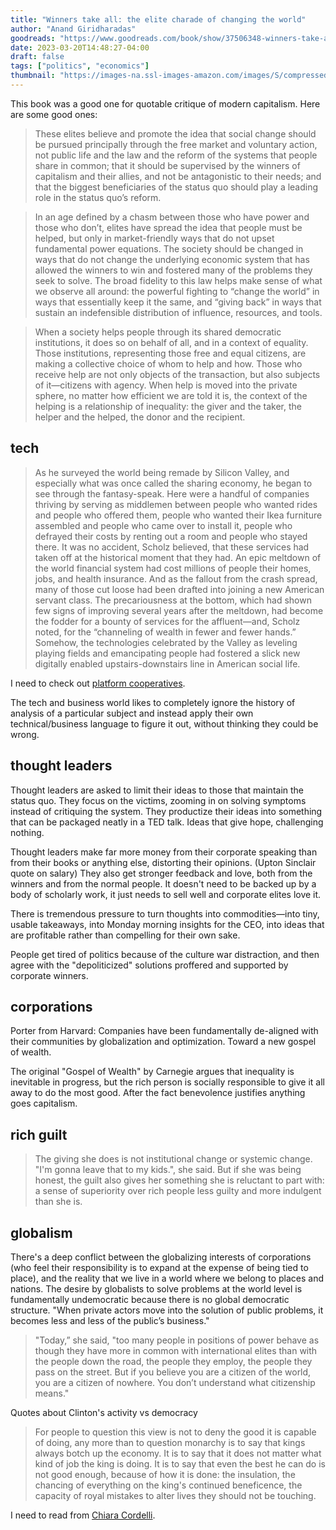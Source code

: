 ```yaml
---
title: "Winners take all: the elite charade of changing the world"
author: "Anand Giridharadas"
goodreads: "https://www.goodreads.com/book/show/37506348-winners-take-all"
date: 2023-03-20T14:48:27-04:00
draft: false
tags: ["politics", "economics"]
thumbnail: "https://images-na.ssl-images-amazon.com/images/S/compressed.photo.goodreads.com/books/1528750369i/37506348.jpg"
---
```


This book was a good one for quotable critique of modern capitalism. Here are some good ones:

> These elites believe and promote the idea that social change should be pursued principally through the free market and voluntary action, not public life and the law and the reform of the systems that people share in common; that it should be supervised by the winners of capitalism and their allies, and not be antagonistic to their needs; and that the biggest beneficiaries of the status quo should play a leading role in the status quo’s reform.

> In an age defined by a chasm between those who have power and those who don’t, elites have spread the idea that people must be helped, but only in market-friendly ways that do not upset fundamental power equations. The society should be changed in ways that do not change the underlying economic system that has allowed the winners to win and fostered many of the problems they seek to solve. The broad fidelity to this law helps make sense of what we observe all around: the powerful fighting to “change the world” in ways that essentially keep it the same, and “giving back” in ways that sustain an indefensible distribution of influence, resources, and tools.

> When a society helps people through its shared democratic institutions, it does so on behalf of all, and in a context of equality. Those institutions, representing those free and equal citizens, are making a collective choice of whom to help and how. Those who receive help are not only objects of the transaction, but also subjects of it—citizens with agency. When help is moved into the private sphere, no matter how efficient we are told it is, the context of the helping is a relationship of inequality: the giver and the taker, the helper and the helped, the donor and the recipient.

## tech

> As he surveyed the world being remade by Silicon Valley, and especially what was once called the sharing economy, he began to see through the fantasy-speak. Here were a handful of companies thriving by serving as middlemen between people who wanted rides and people who offered them, people who wanted their Ikea furniture assembled and people who came over to install it, people who defrayed their costs by renting out a room and people who stayed there. It was no accident, Scholz believed, that these services had taken off at the historical moment that they had. An epic meltdown of the world financial system had cost millions of people their homes, jobs, and health insurance. And as the fallout from the crash spread, many of those cut loose had been drafted into joining a new American servant class. The precariousness at the bottom, which had shown few signs of improving several years after the meltdown, had become the fodder for a bounty of services for the affluent—and, Scholz noted, for the “channeling of wealth in fewer and fewer hands.” Somehow, the technologies celebrated by the Valley as leveling playing fields and emancipating people had fostered a slick new digitally enabled upstairs-downstairs line in American social life.

I need to check out [platform cooperatives](https://en.m.wikipedia.org/wiki/Platform_cooperative).

The tech and business world likes to completely ignore the history of analysis of a particular subject and instead apply their own technical/business language to figure it out, without thinking they could be wrong.

## thought leaders

Thought leaders are asked to limit their ideas to those that maintain the status quo. They focus on the victims, zooming in on solving symptoms instead of critiquing the system. They productize their ideas into something that can be packaged neatly in a TED talk. Ideas that give hope, challenging nothing.

Thought leaders make far more money from their corporate speaking than from their books or anything else, distorting their opinions. (Upton Sinclair quote on salary) They also get stronger feedback and love, both from the winners and from the normal people. It doesn't need to be backed up by a body of scholarly work, it just needs to sell well and corporate elites love it.

There is tremendous pressure to turn thoughts into commodities—into tiny, usable takeaways, into Monday morning insights for the CEO, into ideas that are profitable rather than compelling for their own sake.

People get tired of politics because of the culture war distraction, and then agree with the "depoliticized" solutions proffered and supported by corporate winners.

## corporations

Porter from Harvard: Companies have been fundamentally de-aligned with their communities by globalization and optimization. Toward a new gospel of wealth.

The original "Gospel of Wealth" by Carnegie argues that inequality is inevitable in progress, but the rich person is socially responsible to give it all away to do the most good. After the fact benevolence justifies anything goes capitalism.

## rich guilt

> The giving she does is not institutional change or systemic change. "I'm gonna leave that to my kids.", she said. But if she was being honest, the guilt also gives her something she is reluctant to part with: a sense of superiority over rich people less guilty and more indulgent than she is.

## globalism

There's a deep conflict between the globalizing interests of corporations (who feel their responsibility is to expand at the expense of being tied to place), and the reality that we live in a world where we belong to places and nations. The desire by globalists to solve problems at the world level is fundamentally undemocratic because there is no global democratic structure. "When private actors move into the solution of public problems, it becomes less and less of the public’s business."

> "Today,” she said, "too many people in positions of power behave as though they have more in common with international elites than with the people down the road, the people they employ, the people they pass on the street. But if you believe you are a citizen of the world, you are a citizen of nowhere. You don’t understand what citizenship means."

Quotes about Clinton's activity vs democracy

> For people to question this view is not to deny the good it is capable of doing, any more than to question monarchy is to say that kings always botch up the economy. It is to say that it does not matter what kind of job the king is doing. It is to say that even the best he can do is not good enough, because of how it is done: the insulation, the chancing of everything on the king's continued beneficence, the capacity of royal mistakes to alter lives they should not be touching.

I need to read from [Chiara Cordelli](https://www.goodreads.com/author/show/14243051.Chiara_Cordelli).
